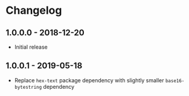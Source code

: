 # Changelog

## 1.0.0.0 - 2018-12-20

- Initial release

## 1.0.0.1 - 2019-05-18

- Replace `hex-text` package dependency with slightly smaller `base16-bytestring` dependency
 